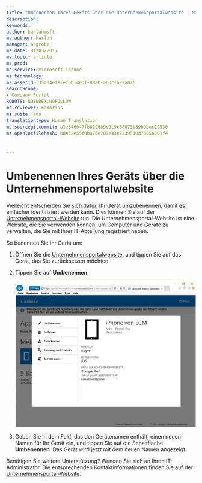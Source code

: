 ```yaml
---
title: "Umbenennen Ihres Geräts über die Unternehmensportalwebsite | Microsoft-Dokumentation"
description: 
keywords: 
author: barlanmsft
ms.author: barlan
manager: angrobe
ms.date: 01/03/2017
ms.topic: article
ms.prod: 
ms.service: microsoft-intune
ms.technology: 
ms.assetid: 35a34ef8-efbb-4edf-88eb-a03c1b27a026
searchScope:
- Company Portal
ROBOTS: NOINDEX,NOFOLLOW
ms.reviewer: mamoriss
ms.suite: ems
translationtype: Human Translation
ms.sourcegitcommit: a1e346047fb029689c0c9c68073b89b9bac20530
ms.openlocfilehash: b8452e55f8ba76e787e43e2239510d7665a561f4


---
```


# <a name="rename-your-device-from-the-company-portal-website"></a>Umbenennen Ihres Geräts über die Unternehmensportalwebsite

Vielleicht entscheiden Sie sich dafür, Ihr Gerät umzubenennen, damit es einfacher identifiziert werden kann. Dies können Sie auf der [Unternehmensportal-Website](http://portal.manage.microsoft.com) tun. Die Unternehmensportal-Website ist eine Website, die Sie verwenden können, um Computer und Geräte zu verwalten, die Sie mit Ihrer IT-Abteilung registriert haben.

So benennen Sie Ihr Gerät um:

1.  Öffnen Sie die [Unternehmensportalwebsite](http://portal.manage.microsoft.com), und tippen Sie auf das Gerät, das Sie zurücksetzen möchten.

2.  Tippen Sie auf **Umbenennen**.

    ![rename-device-option-on-company-portal-website](./media/iwp-screen-with-all-options.png)

3.  Geben Sie in dem Feld, das den Gerätenamen enthält, einen neuen Namen für Ihr Gerät ein, und tippen Sie auf die Schaltfläche **Umbenennen**. Das Gerät wird jetzt mit dem neuen Namen angezeigt.

Benötigen Sie weitere Unterstützung? Wenden Sie sich an Ihren IT-Administrator. Die entsprechenden Kontaktinformationen finden Sie auf der [Unternehmensportal-Website](http://portal.manage.microsoft.com).



<!--HONumber=Jan17_HO1-->


